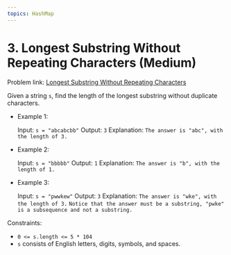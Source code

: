 ```yaml
---
topics: HashMap
---
```


# 3. Longest Substring Without Repeating Characters (Medium)

Problem link: [Longest Substring Without Repeating Characters](https://leetcode.com/problems/longest-substring-without-repeating-characters)

Given a string `s`, find the length of the longest substring without duplicate characters.

- Example 1:

  Input: `s = "abcabcbb"`
  Output: `3`
  Explanation: `The answer is "abc", with the length of 3.`

- Example 2:

  Input: `s = "bbbbb"`
  Output: `1`
  Explanation: `The answer is "b", with the length of 1.`

- Example 3:

  Input: `s = "pwwkew"`
  Output: `3`
  Explanation: `The answer is "wke", with the length of 3.`
  `Notice that the answer must be a substring, "pwke" is a subsequence and not a substring.`

Constraints:

- `0 <= s.length <= 5 * 104`
- `s` consists of English letters, digits, symbols, and spaces.
